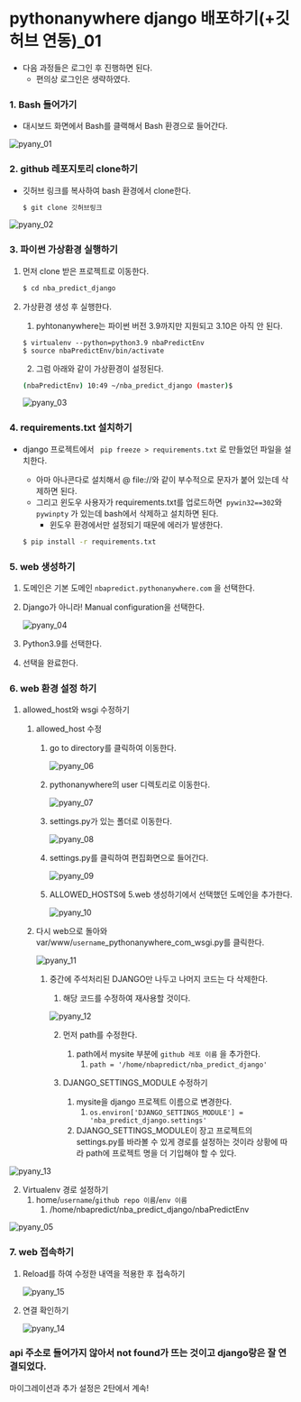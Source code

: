 # pythonanywhere django 배포하기(+깃허브 연동)_01

- 다음 과정들은 로그인 후 진행하면 된다.
  - 편의상 로그인은 생략하였다.

### 1. Bash 들어가기

- 대시보드 화면에서 Bash를 클랙해서 Bash 환경으로 들어간다.

![pyany_01](image/pyany_01.jpg)

### 2. github 레포지토리 clone하기

- 깃허브 링크를 복사하여 bash 환경에서 clone한다.

  ```bash
  $ git clone 깃허브링크
  ```

![pyany_02](image/pyany_02.jpg)

### 3. 파이썬 가상환경 실행하기

1. 먼저 clone 받은 프로젝트로 이동한다.

   ```bash
   $ cd nba_predict_django
   ```

2. 가상환경 생성 후 실행한다.

   1. pyhtonanywhere는 파이썬 버전 3.9까지만 지원되고 3.10은 아직 안 된다.

   ```
   $ virtualenv --python=python3.9 nbaPredictEnv
   $ source nbaPredictEnv/bin/activate
   ```

   2. 그럼 아래와 같이 가상환경이 설정된다.

   ```bash
   (nbaPredictEnv) 10:49 ~/nba_predict_django (master)$
   ```

   ![pyany_03](image/pyany_03.jpg)

### 4. requirements.txt 설치하기

- django 프로젝트에서 ` pip freeze > requirements.txt` 로 만들었던 파일을 설치한다.

  - 아마 아나콘다로 설치해서 @ file://와 같이 부수적으로 문자가 붙어 있는데 삭제하면 된다.
  - 그리고 윈도우 사용자가 requirements.txt를 업로드하면` pywin32==302`와 `pywinpty` 가 있는데 bash에서 삭제하고 설치하면 된다.
    - 윈도우 환경에서만 설정되기 때문에 에러가 발생한다.

  ```bash
  $ pip install -r requirements.txt
  ```

### 5. web 생성하기

1. 도메인은 기본 도메인 `nbapredict.pythonanywhere.com` 을 선택한다.

2. Django가 아니라! Manual configuration을 선택한다.

   ![pyany_04](image/pyany_04.jpg)

3. Python3.9를 선택한다.
4. 선택을 완료한다.

### 6. web 환경 설정 하기

1. allowed_host와 wsgi 수정하기

   1. allowed_host 수정

      1. go to directory를 클릭하여 이동한다.

         ![pyany_06](image/pyany_06.jpg)

      2. pythonanywhere의 user 디렉토리로 이동한다.

         ![pyany_07](image/pyany_07.jpg)

      3. settings.py가 있는 폴더로 이동한다.

         ![pyany_08](image/pyany_08.jpg)

      4. settings.py를 클릭하여 편집화면으로 들어간다.

         ![pyany_09](image/pyany_09.jpg)

      5. ALLOWED_HOSTS에 5.web 생성하기에서 선택했던 도메인을 추가한다.

         ![pyany_10](image/pyany_10.jpg)

   2. 다시 web으로 돌아와 var/www/`username`_pythonanywhere_com_wsgi.py를 클릭한다.

      ![pyany_11](image/pyany_11.jpg)

      1. 중간에 주석처리된 DJANGO만 나두고 나머지 코드는 다 삭제한다.

         1. 해당 코드를 수정하여 재사용할 것이다.

         ![pyany_12](image/pyany_12.jpg)

         2. 먼저 path를 수정한다.
            1. path에서 mysite 부분에 `github 레포 이름` 을 추가한다.
               1. `path = '/home/nbapredict/nba_predict_django'`

         3. DJANGO_SETTINGS_MODULE 수정하기
            1. mysite을 django 프로젝트 이름으로 변경한다.
               1. `os.environ['DJANGO_SETTINGS_MODULE'] = 'nba_predict_django.settings'` 
            2. DJANGO_SETTINGS_MODULE이 장고 프로젝트의 settings.py를 바라볼 수 있게 경로를 설정하는 것이라 상황에 따라 path에 프로젝트 명을 더 기입해야 할 수 있다.

![pyany_13](image/pyany_13.jpg)

2. Virtualenv 경로 설정하기
   1. home/`username`/`github repo 이름`/`env 이름`
      1. /home/nbapredict/nba_predict_django/nbaPredictEnv

![pyany_05](image/pyany_05.jpg)

### 7. web 접속하기

1. Reload를 하여 수정한 내역을 적용한 후 접속하기

   ![pyany_15](image/pyany_15.jpg)

2. 연결 확인하기

   ![pyany_14](image/pyany_14.jpg)

### api 주소로 들어가지 않아서 not found가 뜨는 것이고 django랑은 잘 연결되었다.

마이그레이션과 추가 설정은 2탄에서 계속!
